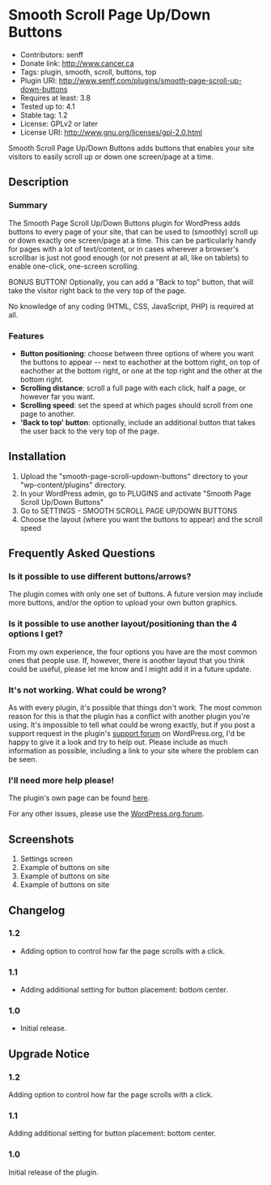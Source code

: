 # Smooth Scroll Page Up/Down Buttons
* Contributors: senff
* Donate link: http://www.cancer.ca
* Tags: plugin, smooth, scroll, buttons, top
* Plugin URI: http://www.senff.com/plugins/smooth-page-scroll-up-down-buttons
* Requires at least: 3.8
* Tested up to: 4.1
* Stable tag: 1.2
* License: GPLv2 or later
* License URI: http://www.gnu.org/licenses/gpl-2.0.html

Smooth Scroll Page Up/Down Buttons adds buttons that enables your site visitors to easily scroll up or down one screen/page at a time.

## Description

### Summary

The Smooth Page Scroll Up/Down Buttons plugin for WordPress adds buttons to every page of your site, that can be used to (smoothly) scroll up or down exactly one screen/page at a time. This can be particularly handy for pages with a lot of text/content, or in cases wherever a browser's scrollbar is just not good enough (or not present at all, like on tablets) to enable one-click, one-screen scrolling.

BONUS BUTTON! Optionally, you can add a "Back to top" button, that will take the visitor right back to the very top of the page.

No knowledge of any coding (HTML, CSS, JavaScript, PHP) is required at all.

### Features

* **Button positioning**: choose between three options of where you want the buttons to appear -- next to eachother at the bottom right, on top of eachother at the bottom right, or one at the top right and the other at the bottom right.
* **Scrolling distance**: scroll a full page with each click, half a page, or however far you want.
* **Scrolling speed**: set the speed at which pages should scroll from one page to another.
* **'Back to top' button**: optionally, include an additional button that takes the user back to the very top of the page.

## Installation 

1. Upload the "smooth-page-scroll-updown-buttons" directory to your "wp-content/plugins" directory.
2. In your WordPress admin, go to PLUGINS and activate "Smooth Page Scroll Up/Down Buttons"
3. Go to SETTINGS - SMOOTH SCROLL PAGE UP/DOWN BUTTONS
4. Choose the layout (where you want the buttons to appear) and the scroll speed

## Frequently Asked Questions

### Is it possible to use different buttons/arrows?
The plugin comes with only one set of buttons. A future version may include more buttons, and/or the option to upload your own button graphics.

### Is it possible to use another layout/positioning than the 4 options I get?
From my own experience, the four options you have are the most common ones that people use. If, however, there is another layout that you think could be useful, please let me know and I might add it in a future update.

### It's not working. What could be wrong?
As with every plugin, it's possible that things don't work. The most common reason for this is that the plugin has a conflict with another plugin you're using. It's impossible to tell what could be wrong exactly, but if you post a support request in the plugin's [support forum](https://wordpress.org/support/plugin/smooth-page-scroll-updown-buttons) on WordPress.org, I'd be happy to give it a look and try to help out. Please include as much information as possible, including a link to your site where the problem can be seen.

### I'll need more help please!
The plugin's own page can be found [here](http://www.senff.com/plugins/smooth-page-scroll-up-down-buttons).

For any other issues, please use the [WordPress.org forum](https://wordpress.org/support/plugin/smooth-page-scroll-updown-buttons).


## Screenshots

1. Settings screen
2. Example of buttons on site
3. Example of buttons on site
4. Example of buttons on site

## Changelog

### 1.2 
* Adding option to control how far the page scrolls with a click.

### 1.1 
* Adding additional setting for button placement: bottom center.

### 1.0 
* Initial release.


## Upgrade Notice 

### 1.2
Adding option to control how far the page scrolls with a click.

### 1.1 
Adding additional setting for button placement: bottom center.

### 1.0 
Initial release of the plugin.